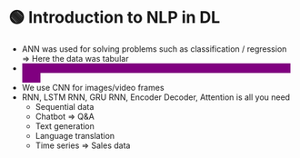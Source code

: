 # 🟢 Introduction to NLP in DL

* ANN was used for solving problems such as classification / regression ⇒ Here the data was tabular
* <mark style="color:purple;background-color:purple;">**Even if we change the sequence of data then also it will be an issue in ANN**</mark>
* We use CNN for images/video frames
* RNN, LSTM RNN, GRU RNN, Encoder Decoder, Attention is all you need
  * Sequential data
  * Chatbot ⇒ Q\&A
  * Text generation
  * Language translation
  * Time series ⇒ Sales data
